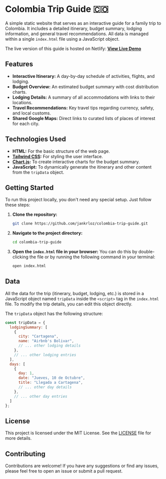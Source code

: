 # Colombia Trip Guide 🇨🇴

A simple static website that serves as an interactive guide for a family trip to Colombia. It includes a detailed itinerary, budget summary, lodging information, and general travel recommendations. All data is managed within a single `index.html` file using a JavaScript object.

The live version of this guide is hosted on Netlify:
**[View Live Demo](https://gentle-mochi-05a532.netlify.app/)**

## Features

-   **Interactive Itinerary:** A day-by-day schedule of activities, flights, and lodging.
-   **Budget Overview:** An estimated budget summary with cost distribution charts.
-   **Lodging Details:** A summary of all accommodations with links to their locations.
-   **Travel Recommendations:** Key travel tips regarding currency, safety, and local customs.
-   **Shared Google Maps:** Direct links to curated lists of places of interest for each city.

## Technologies Used

-   **HTML:** For the basic structure of the web page.
-   **[Tailwind CSS](https://tailwindcss.com/):** For styling the user interface.
-   **[Chart.js](https://www.chartjs.org/):** To create interactive charts for the budget summary.
-   **JavaScript:** To dynamically generate the itinerary and other content from the `tripData` object.

## Getting Started

To run this project locally, you don't need any special setup. Just follow these steps:

1.  **Clone the repository:**
    ```bash
    git clone https://github.com/jankrloz/colombia-trip-guide.git
    ```
2.  **Navigate to the project directory:**
    ```bash
    cd colombia-trip-guide
    ```
3.  **Open the `index.html` file in your browser:**
    You can do this by double-clicking the file or by running the following command in your terminal:
    ```bash
    open index.html
    ```

## Data

All the data for the trip (itinerary, budget, lodging, etc.) is stored in a JavaScript object named `tripData` inside the `<script>` tag in the `index.html` file. To modify the trip details, you can edit this object directly.

The `tripData` object has the following structure:

```javascript
const tripData = {
  lodgingSummary: [
    {
      city: "Cartagena",
      name: "Airbnb's Bolivar",
      // ... other lodging details
    },
    // ... other lodging entries
  ],
  days: [
    {
      day: 1,
      date: "Jueves, 10 de Octubre",
      title: "Llegada a Cartagena",
      // ... other day details
    },
    // ... other day entries
  ]
};
```

## License

This project is licensed under the MIT License. See the [LICENSE](LICENSE) file for more details.

## Contributing

Contributions are welcome! If you have any suggestions or find any issues, please feel free to open an issue or submit a pull request.
